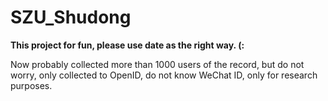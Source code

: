 # SZU_Shudong

**This project for fun, please use date as the right way. (:**

Now probably collected more than 1000 users of the record, but do not worry, only collected to OpenID, do not know WeChat ID, only for research purposes.
